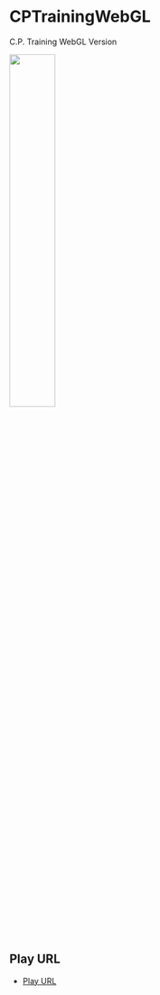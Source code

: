 # CPTrainingWebGL
C.P. Training WebGL Version

<img src = "https://user-images.githubusercontent.com/77566805/147513953-a1794c3d-fa96-4239-bac4-6f404a8d5097.png" width="40%" height="40%">

## Play URL
- [Play URL](https://gondnetom.github.io/CPTrainingWebGL/)
